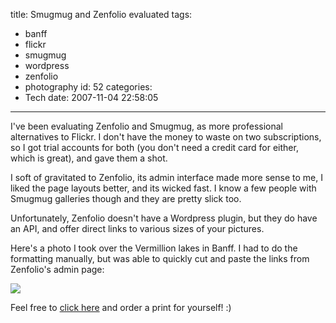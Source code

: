 title: Smugmug and Zenfolio evaluated
tags:
  - banff
  - flickr
  - smugmug
  - wordpress
  - zenfolio
  - photography
id: 52
categories:
  - Tech
date: 2007-11-04 22:58:05
---

I've been evaluating Zenfolio and Smugmug, as more professional alternatives to Flickr. I don't have the money to waste on two subscriptions, so I got trial accounts for both (you don't need a credit card for either, which is great), and gave them a shot.

I soft of gravitated to Zenfolio, its admin interface made more sense to me, I liked the page layouts better, and its wicked fast. I know a few people with Smugmug galleries though and they are pretty slick too.

Unfortunately, Zenfolio doesn't have a Wordpress plugin, but they do have an API, and offer direct links to various sizes of your pictures.

Here's a photo I took over the Vermillion lakes in Banff. I had to do the formatting manually, but was able to quickly cut and paste the links from Zenfolio's admin page:

[![](http://offthehill.zenfolio.com/img/v2/p161847107-3.jpg)](http://offthehill.zenfolio.com/p303869552/?photo=161847107)

Feel free to [click here](http://offthehill.zenfolio.com/p303869552/?photo=161847107) and order a print for yourself! :)
